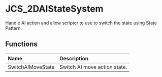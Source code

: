 # JCS_2DAIStateSystem

Handle AI action and allow scripter to use to switch the state using State Pattern.

## Functions

| Name              | Description                  |
|:------------------|:-----------------------------|
| SwitchAIMoveState | Switch AI move action state. |
